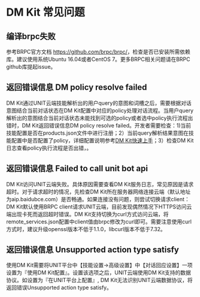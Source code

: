 # DM Kit 常见问题

## 编译brpc失败

参考BRPC官方文档 <https://github.com/brpc/brpc/>，检查是否已安装所需依赖库。建议使用系统Ubuntu 16.04或者CentOS 7。更多BRPC相关问题请在BRPC github库提起issue。

## 返回错误信息 DM policy resolve failed

DM Kit通过UNIT云端技能解析出的用户query的意图和词槽之后，需要根据对话意图结合当前对话状态在DM Kit配置中对应的policy处理对话流程。当用户query解析出的意图结合当前对话状态未能找到可选的policy或者选中policy执行流程出错时，DM Kit返回错误信息DM policy resolve failed。开发者需要检查：1)当前技能配置是否在products.json文件中进行注册；2）当前query解析结果意图在技能配置中是否配置了policy，详细配置说明参考[DM Kit快速上手](tutorial.md)；3）检查DM Kit日志查看policy执行流程是否出错，。

## 返回错误信息 Failed to call unit bot api

DM Kit访问UNIT云端失败。具体原因需要查看DM Kit服务日志，常见原因是请求超时。对于请求超时的情况，先检查DM Kit所在服务器网络连接云端（默认地址为aip.baidubce.com）是否畅通。如果连接没有问题，则尝试切换请求client：DM Kit默认使用BRPC client请求UNIT云端，目前发现偶然情况下HTTPS访问云端出现卡死而返回超时错误。DM Kit支持切换为curl方式访问云端，将remote_services.json配置中client值由brpc修改为curl即可。需要注意使用curl方式时，建议升级openssl版本不低于1.1.0，libcurl版本不低于7.32。

## 返回错误信息 Unsupported action type satisfy

使用DM Kit需要将UNIT平台中【技能设置->高级设置】中【对话回应设置】一项设置为『使用DM Kit配置』。设置该选项之后，UNIT云端使用DM Kit支持的数据协议。如设置为『在UNIT平台上配置』, DM Kit无法识别UNIT云端数据协议，将返回错误Unsupported action type satisfy。
